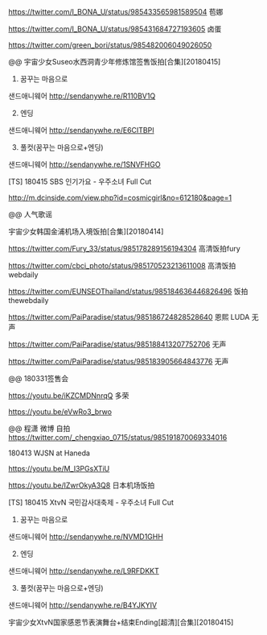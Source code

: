 https://twitter.com/I_BONA_U/status/985433565981589504  苞娜

https://twitter.com/I_BONA_U/status/985431684727193605  卤蛋

https://twitter.com/green_bori/status/985482006049026050

@@ 宇宙少女Suseo水西洞青少年修炼馆签售饭拍[合集][20180415]

1. 꿈꾸는 마음으로

샌드애니웨어
http://sendanywhe.re/R110BV1Q

2. 엔딩

샌드애니웨어
http://sendanywhe.re/E6CITBPI

3. 풀컷(꿈꾸는 마음으로+엔딩)

샌드애니웨어
http://sendanywhe.re/1SNVFHGO

[TS] 180415 SBS 인기가요 - 우주소녀 Full Cut

http://m.dcinside.com/view.php?id=cosmicgirl&no=612180&page=1

@@ 人气歌谣

宇宙少女韩国金浦机场入境饭拍[合集][20180414]

https://twitter.com/Fury_33/status/985178289156194304  高清饭拍fury

https://twitter.com/cbci_photo/status/985170523213611008  高清饭拍webdaily

https://twitter.com/EUNSEOThailand/status/985184636446826496  饭拍thewebdaily

https://twitter.com/PaiParadise/status/985186724828528640  恩熙 LUDA 无声

https://twitter.com/PaiParadise/status/985188413207752706  无声

https://twitter.com/PaiParadise/status/985183905664843776  无声

@@  180331签售会

https://youtu.be/iKZCMDNnrqQ  多荣

https://youtu.be/eVwRo3_brwo

@@  程潇 微博 自拍
https://twitter.com/_chengxiao_0715/status/985191870069334016

180413 WJSN at Haneda

https://youtu.be/M_I3PGsXTiU

https://youtu.be/IZwrOkyA3Q8  日本机场饭拍

[TS] 180415 XtvN 국민감사대축제 - 우주소녀 Full Cut

1. 꿈꾸는 마음으로

샌드애니웨어
http://sendanywhe.re/NVMD1GHH

2. 엔딩

샌드애니웨어
http://sendanywhe.re/L9RFDKKT

3. 풀컷(꿈꾸는 마음으로+엔딩)

샌드애니웨어
http://sendanywhe.re/B4YJKYIV

宇宙少女XtvN国家感恩节表演舞台+结束Ending[超清][合集][20180415]





